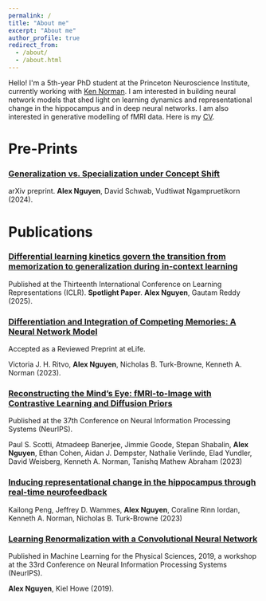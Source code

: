 ```yaml
---
permalink: /
title: "About me"
excerpt: "About me"
author_profile: true
redirect_from: 
  - /about/
  - /about.html
---
```


Hello! I'm a 5th-year PhD student at the Princeton Neuroscience Institute, currently working with [Ken Norman](http://compmem.princeton.edu/). I am interested in building neural network models that shed light on learning dynamics and representational change in the hippocampus and in deep neural networks. I am also interested in generative modelling of fMRI data. Here is my [CV](/files/CV.pdf).

# Pre-Prints

### [Generalization vs. Specialization under Concept Shift](https://arxiv.org/abs/2409.15582)
arXiv preprint.
**Alex Nguyen**, David Schwab, Vudtiwat Ngampruetikorn (2024). 

# Publications
### [Differential learning kinetics govern the transition from memorization to generalization during in-context learning](https://arxiv.org/abs/2412.00104)
Published at the Thirteenth International Conference on Learning Representations (ICLR). **Spotlight Paper**.
**Alex Nguyen**, Gautam Reddy (2025). 

### [Differentiation and Integration of Competing Memories: A Neural Network Model](https://elifesciences.org/reviewed-preprints/88608)
Accepted as a Reviewed Preprint at eLife.

Victoria J. H. Ritvo, **Alex Nguyen**, Nicholas B. Turk-Browne, Kenneth A. Norman (2023).

### [Reconstructing the Mind’s Eye: fMRI-to-Image with Contrastive Learning and Diffusion Priors](https://neurips.cc/virtual/2023/poster/70292)
Published at the 37th Conference on Neural Information Processing Systems (NeurIPS).

Paul S. Scotti, Atmadeep Banerjee, Jimmie Goode, Stepan Shabalin, **Alex Nguyen**, Ethan Cohen, Aidan J. Dempster, Nathalie Verlinde, Elad Yundler, David Weisberg, Kenneth A. Norman, Tanishq Mathew Abraham (2023)

### [Inducing representational change in the hippocampus through real-time neurofeedback](https://www.biorxiv.org/content/10.1101/2023.12.01.569487v1)

Kailong Peng, Jeffrey D. Wammes, **Alex Nguyen**, Coraline Rinn Iordan, Kenneth A. Norman, Nicholas B. Turk-Browne (2023)

### [Learning Renormalization with a Convolutional Neural Network](https://ml4physicalsciences.github.io/2019/files/NeurIPS_ML4PS_2019_148.pdf)
Published in Machine Learning for the Physical Sciences, 2019, a workshop at the 33rd Conference on Neural Information Processing Systems (NeurIPS).  

**Alex Nguyen**, Kiel Howe (2019).


